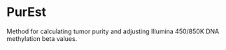 # PurEst
Method for calculating tumor purity and adjusting Illumina 450/850K DNA methylation beta values.
